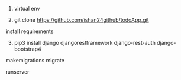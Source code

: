 
1. virtual env

2. git clone https://github.com/ishan24github/todoApp.git

install requirements

3. pip3 install django djangorestframework django-rest-auth django-bootstrap4

makemigrations
migrate

runserver
